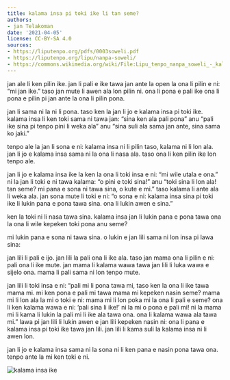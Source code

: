 ```yaml
---
title: kalama insa pi toki ike li tan seme?
authors:
- jan Telakoman
date: '2021-04-05'
license: CC-BY-SA 4.0
sources:
- https://liputenpo.org/pdfs/0003soweli.pdf
- https://liputenpo.org/lipu/nanpa-soweli/
- https://commons.wikimedia.org/wiki/File:Lipu_tenpo_nanpa_soweli_-_kalama_insa_ike.svg
---
```


jan ale li ken pilin ike. jan li pali e ike tawa jan ante la open la ona li pilin e ni: “mi jan ike.” taso jan mute li awen ala lon pilin ni. ona li pona e pali ike ona li pona e pilin pi jan ante la ona li pilin pona.

jan li sama ni la ni li pona. taso ken la jan li jo e kalama insa pi toki ike. kalama insa li ken toki sama ni tawa jan: “sina ken ala pali pona” anu “pali ike sina pi tenpo pini li weka ala” anu “sina suli ala sama jan ante, sina sama ko jaki.”

tenpo ale la jan li sona e ni: kalama insa ni li pilin taso, kalama ni li lon ala. jan li jo e kalama insa sama ni la ona li nasa ala. taso ona li ken pilin ike lon tenpo ale.

jan li jo e kalama insa ike la ken la ona li toki insa e ni: “mi wile utala e ona.” ni la jan li toki e ni tawa kalama: “o pini e toki sina!” anu “toki sina li lon ala! tan seme? mi pana e sona ni tawa sina, o kute e mi.” taso kalama li ante ala li weka ala. jan sona mute li toki e ni: “o sona e ni: kalama insa sina pi toki ike li lukin pana e pona tawa sina. ona li lukin awen e sina.”

ken la toki ni li nasa tawa sina. kalama insa jan li lukin pana e pona tawa ona la ona li wile kepeken toki pona anu seme?

mi lukin pana e sona ni tawa sina. o lukin e jan lili sama ni lon insa pi lawa sina:

jan lili li pali e ijo. jan lili la pali ona li ike ala. taso jan mama ona li pilin e ni: pali ona li ike mute. jan mama li kalama wawa tawa jan lili li luka wawa e sijelo ona. mama li pali sama ni lon tenpo mute.

jan lili li toki insa e ni: “pali mi li pona tawa mi, taso ken la ona li ike tawa mama mi. mi ken pona e pali mi tawa mama mi kepeken nasin seme? mama mi li lon ala la mi o toki e ni: mama mi li lon poka mi la ona li pali e seme? ona li ken kalama wawa e ni: ‘pali sina li ike!’ ni la mi o pona e pali mi! ni la mama mi li kama li lukin la pali mi li ike ala tawa ona. ona li kalama wawa ala tawa mi.” lawa pi jan lili li lukin awen e jan lili kepeken nasin ni: ona li pana e kalama insa pi toki ike tawa jan lili. jan lili li kama suli la kalama insa ni li awen lon.

jan li jo e kalama insa sama ni la sona ni li ken pana e nasin pona tawa ona. tenpo ante la mi ken toki e ni.

![kalama insa ike](https://upload.wikimedia.org/wikipedia/commons/b/b4/Lipu_tenpo_nanpa_soweli_-_kalama_insa_ike.svg)